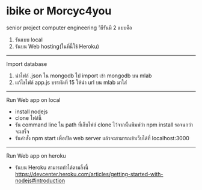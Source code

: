 # ibike or Morcyc4you
senior project computer engineering
วิธีรันมี 2 แบบคือ
1. รันแบบ local
2. รันบน Web hosting(ในที่นี้ใช้ Heroku)
_______________________________________________________________
Import database
1. นำไฟล์ .json ใน mongodb ไป import เข้า mongodb บน mlab
2. แก้ไขไฟล์ app.js บรรทัดที่ 15 ให้นำ url บน mlab มาใส่
_______________________________________________________________
Run Web app on local
  - install nodejs
  - clone ไฟล์นี้
  - รัน command line ใน path ที่เก็บไฟล์ clone ไว้จากนั้นพิมพ์ว่า npm install รอจนกว่าจะเสร็จ
  - รันคำสั่ง npm start เพื่อเปิด web server แล้วจะสามารถเข้าเว็บได้ที่ localhost:3000
_______________________________________________________________
Run Web app on heroku
- รันบน Heroku สามารถทำได้ตามลิ้งนี้ https://devcenter.heroku.com/articles/getting-started-with-nodejs#introduction
